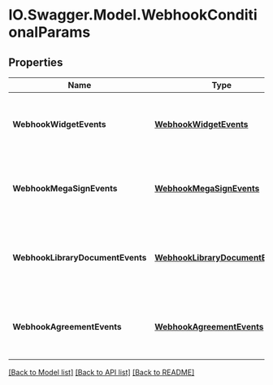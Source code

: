 # IO.Swagger.Model.WebhookConditionalParams
## Properties

Name | Type | Description | Notes
------------ | ------------- | ------------- | -------------
**WebhookWidgetEvents** | [**WebhookWidgetEvents**](WebhookWidgetEvents.md) | Conditional parameters for webhook widget events | [optional] 
**WebhookMegaSignEvents** | [**WebhookMegaSignEvents**](WebhookMegaSignEvents.md) | Conditional parameters for webhook megasign events | [optional] 
**WebhookLibraryDocumentEvents** | [**WebhookLibraryDocumentEvents**](WebhookLibraryDocumentEvents.md) | Conditional parameters for webhook library document events | [optional] 
**WebhookAgreementEvents** | [**WebhookAgreementEvents**](WebhookAgreementEvents.md) | Conditional parameters for webhook agreement events | [optional] 

[[Back to Model list]](../README.md#documentation-for-models) [[Back to API list]](../README.md#documentation-for-api-endpoints) [[Back to README]](../README.md)

